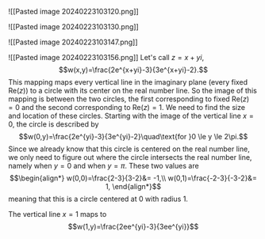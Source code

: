 ![[Pasted image 20240223103120.png]]

![[Pasted image 20240223103130.png]]

![[Pasted image 20240223103147.png]]

![[Pasted image 20240223103156.png]]
Let's call $z=x+yi$,
$$w(x,y)=\frac{2e^{x+yi}-3}{3e^{x+yi}-2}.$$
This mapping maps every vertical line in the imaginary plane (every fixed $\text{Re}(z)$) to a circle with its center on the real number line. So the image of this mapping is between the two circles, the first corresponding to fixed $\text{Re}(z)=0$ and the second corresponding to $\text{Re}(z)=1$.
We need to find the size and location of these circles. Starting with the image of the vertical line $x=0$, the circle is described by
$$w(0,y)=\frac{2e^{yi}-3}{3e^{yi}-2}\quad\text{for }0 \le y \le 2\pi.$$
Since we already know that this circle is centered on the real number line, we only need to figure out where the circle intersects the real number line, namely when $y=0$ and when $y=\pi$. These two values are
$$\begin{align*}
w(0,0)=\frac{2-3}{3-2}&= -1,\\
w(0,1)=\frac{-2-3}{-3-2}&= 1,
\end{align*}$$
meaning that this is a circle centered at $0$ with radius $1$.

The vertical line $x=1$ maps to 
$$w(1,y)=\frac{2ee^{yi}-3}{3ee^{yi}}$$

